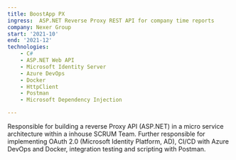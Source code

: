 ```yaml
---
title: BoostApp PX
ingress:  ASP.NET Reverse Proxy REST API for company time reports
company: Nexer Group
start: '2021-10'
end: '2021-12'
technologies:
    - C#
    - ASP.NET Web API
    - Microsoft Identity Server
    - Azure DevOps
    - Docker
    - HttpClient
    - Postman
    - Microsoft Dependency Injection

---
```

Responsible for building a reverse Proxy API (ASP.NET) in a micro service
architecture within a inhouse SCRUM Team.
Further responsible for implementing OAuth 2.0 (Microsoft Identity Platform,
AD), CI/CD with Azure DevOps and Docker, integration testing and scripting
with Postman.
